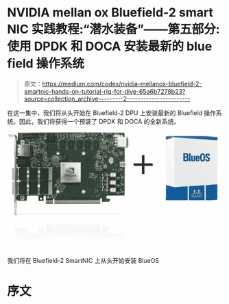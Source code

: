 # NVIDIA mellan ox Bluefield-2 smart NIC 实践教程:“潜水装备”——第五部分:使用 DPDK 和 DOCA 安装最新的 blue field 操作系统

> 原文：<https://medium.com/codex/nvidia-mellanox-bluefield-2-smartnic-hands-on-tutorial-rig-for-dive-65a6b7278b23?source=collection_archive---------2----------------------->

在这一集中，我们将从头开始在 Bluefield-2 DPU 上安装最新的 Bluefield 操作系统。因此，我们将获得一个预装了 DPDK 和 DOCA 的全新系统。

![](img/54032a53458dd386762ff69e8882d119.png)

我们将在 Bluefield-2 SmartNIC 上从头开始安装 BlueOS

# 序文